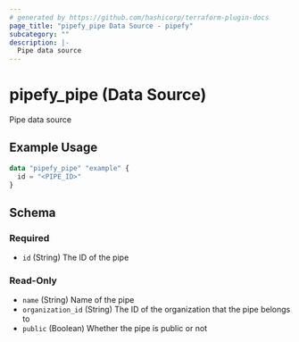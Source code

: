 ```yaml
---
# generated by https://github.com/hashicorp/terraform-plugin-docs
page_title: "pipefy_pipe Data Source - pipefy"
subcategory: ""
description: |-
  Pipe data source
---
```


# pipefy_pipe (Data Source)

Pipe data source

## Example Usage

```terraform
data "pipefy_pipe" "example" {
  id = "<PIPE_ID>"
}
```

<!-- schema generated by tfplugindocs -->
## Schema

### Required

- `id` (String) The ID of the pipe

### Read-Only

- `name` (String) Name of the pipe
- `organization_id` (String) The ID of the organization that the pipe belongs to
- `public` (Boolean) Whether the pipe is public or not
